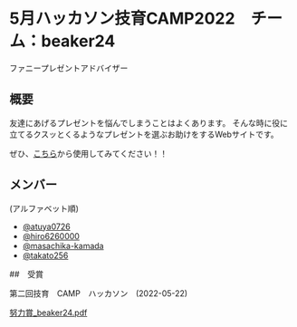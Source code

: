 # 5月ハッカソン技育CAMP2022　チーム：beaker24

ファニープレゼントアドバイザー

## 概要

友達にあげるプレゼントを悩んでしまうことはよくあります。
そんな時に役に立てるクスッとくるようなプレゼントを選ぶお助けをするWebサイトです。

ぜひ、[こちら](https://share.streamlit.io/hiro6260000/beaker24/main/app.py)から使用してみてください！！

## メンバー

(アルファベット順)

- [@atuya0726](https://github.com/atuya0726)
- [@hiro6260000](https://github.com/hiro6260000)
- [@masachika-kamada](https://github.com/masachika-kamada)
- [@takato256](https://github.com/takato256)

##　受賞

第二回技育　CAMP　ハッカソン　(2022-05-22)

[努力賞_beaker24.pdf](https://github.com/hiro6260000/beaker24/files/8749325/_beaker24.pdf)
